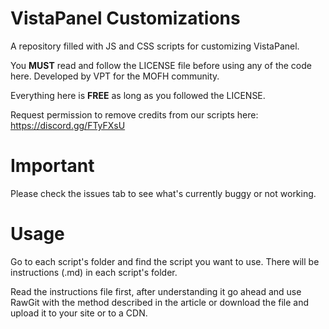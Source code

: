 # VistaPanel Customizations
A repository filled with JS and CSS scripts for customizing VistaPanel.

You **MUST** read and follow the LICENSE file before using any of the code here.
Developed by VPT for the MOFH community.

Everything here is **FREE** as long as you followed the LICENSE.

Request permission to remove credits from our scripts here: https://discord.gg/FTyFXsU

# Important
Please check the issues tab to see what's currently buggy or not working.

# Usage
Go to each script's folder and find the script you want to use. There will be instructions (.md) in each script's folder.
  
Read the instructions file first, after understanding it go ahead and
use RawGit with the method described in the article
or download the file and upload it to your site or to a CDN.
